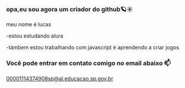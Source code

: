 ### opa,eu sou agora um criador do github🪐☀️

meu nome é lucas

-estou estudando alura

-támbem estou trabalhando com javascript é aprendendo a criar jogos

### Você pode entrar em contato comigo no email abaixo 📫

00001114374908sp@al.educacao.sp.gov.br












